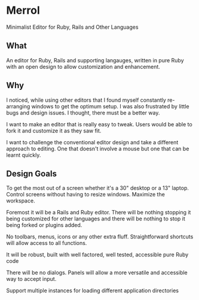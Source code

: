 Merrol
======
Minimalist Editor for Ruby, Rails and Other Languages

What
----------------------------------
An editor for Ruby, Rails and supporting langauges, written in pure Ruby with an open design to allow customization and enhancement.

Why
----------------------------------
I noticed, while using other editors that I found myself constantly re-arranging windows to get the optimum setup. I was also frustrated by little bugs and design issues. I thought, there must be a better way.

I want to make an editor that is really easy to tweak. Users would be able to fork it and customize it as they saw fit.

I want to challenge the conventional editor design and take a different approach to editing. One that doesn't involve a mouse but one that can be learnt quickly.

Design Goals
----------------------------------
To get the most out of a screen whether it's a 30" desktop or a 13" laptop. Control screens without having to resize windows. Maximize the workspace.

Foremost it will be a Rails and Ruby editor. There will be nothing stopping it being customized for other languages and there will be nothing to stop it being forked or plugins added.

No toolbars, menus, icons or any other extra fluff. Straightforward shortcuts will allow access to all functions.

It will be robust, built with well factored, well tested, accessible pure Ruby code

There will be no dialogs. Panels will allow a more versatile and accessible way to accept input.

Support multiple instances for loading different application directories

